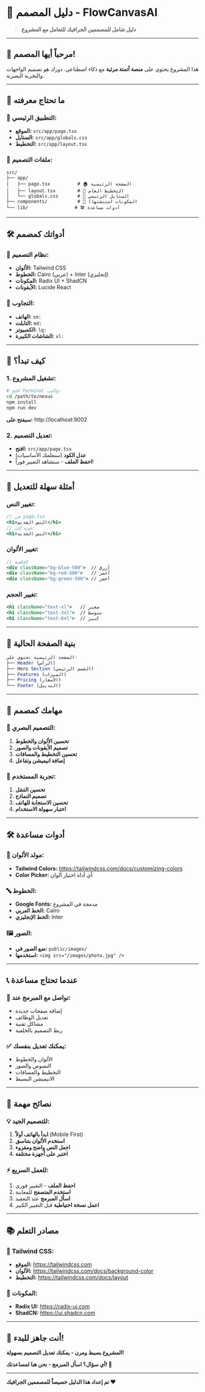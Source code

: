 # 🎨 دليل المصمم - FlowCanvasAI

> **دليل شامل للمصممين الجرافيك للتعامل مع المشروع**

---

## 👋 **مرحباً أيها المصمم!**

هذا المشروع يحتوي على **منصة أتمتة مرئية** مع ذكاء اصطناعي. دورك هو تصميم الواجهات والتجربة البصرية.

---

## 🎯 **ما تحتاج معرفته**

### **📱 التطبيق الرئيسي:**
- **الموقع:** `src/app/page.tsx`
- **الستايل:** `src/app/globals.css`
- **التخطيط:** `src/app/layout.tsx`

### **🎨 ملفات التصميم:**
```
src/
├── app/
│   ├── page.tsx          # 🏠 الصفحة الرئيسية
│   ├── layout.tsx        # 📐 التخطيط العام
│   └── globals.css       # 🎨 الستايل الرئيسي
├── components/           # 🧩 المكونات (ستنشئها)
└── lib/                 # 🛠️ أدوات مساعدة
```

---

## 🛠️ **أدواتك كمصمم**

### **🎨 نظام التصميم:**
- **الألوان:** Tailwind CSS
- **الخطوط:** Cairo (عربي) + Inter (إنجليزي)
- **المكونات:** Radix UI + ShadCN
- **الأيقونات:** Lucide React

### **📱 التجاوب:**
- **الهاتف:** `sm:` 
- **التابلت:** `md:`
- **الكمبيوتر:** `lg:`
- **الشاشات الكبيرة:** `xl:`

---

## 🚀 **كيف تبدأ؟**

### **1. تشغيل المشروع:**
```bash
# افتح Terminal واكتب:
cd /path/to/nexus
npm install
npm run dev
```
**سيفتح على:** http://localhost:9002

### **2. تعديل التصميم:**
- **افتح:** `src/app/page.tsx`
- **عدل الكود** (سنعلمك الأساسيات)
- **احفظ الملف** - ستشاهد التغيير فوراً!

---

## 🎨 **أمثلة سهلة للتعديل**

### **تغيير النص:**
```jsx
// في page.tsx
<h1>النص القديم</h1>
// غيره إلى:
<h1>النص الجديد</h1>
```

### **تغيير الألوان:**
```jsx
// الخلفية
<div className="bg-blue-500">  // أزرق
<div className="bg-red-500">   // أحمر
<div className="bg-green-500"> // أخضر
```

### **تغيير الحجم:**
```jsx
<h1 className="text-xl">   // صغير
<h1 className="text-3xl">  // متوسط  
<h1 className="text-6xl">  // كبير
```

---

## 📐 **بنية الصفحة الحالية**

```jsx
الصفحة الرئيسية تحتوي على:
├── Header (الرأس)
├── Hero Section (القسم الرئيسي)
├── Features (الميزات)
├── Pricing (الأسعار)
└── Footer (التذييل)
```

---

## 🎯 **مهامك كمصمم**

### **🎨 التصميم البصري:**
1. **تحسين الألوان والخطوط**
2. **تصميم الأيقونات والصور**
3. **تحسين التخطيط والمسافات**
4. **إضافة انيميشن وتفاعل**

### **📱 تجربة المستخدم:**
1. **تحسين التنقل**
2. **تصميم النماذج**
3. **تحسين الاستجابة للهاتف**
4. **اختبار سهولة الاستخدام**

---

## 🛠️ **أدوات مساعدة**

### **🎨 مولد الألوان:**
- **Tailwind Colors:** https://tailwindcss.com/docs/customizing-colors
- **Color Picker:** أي أداة اختيار ألوان

### **🔤 الخطوط:**
- **Google Fonts:** مدمجة في المشروع
- **الخط العربي:** Cairo
- **الخط الإنجليزي:** Inter

### **🖼️ الصور:**
- **ضع الصور في:** `public/images/`
- **استخدمها:** `<img src="/images/photo.jpg" />`

---

## 📞 **عندما تحتاج مساعدة**

### **🤝 تواصل مع المبرمج عند:**
- إضافة صفحات جديدة
- تعديل الوظائف
- مشاكل تقنية
- ربط التصميم بالخلفية

### **✅ يمكنك تعديل بنفسك:**
- الألوان والخطوط
- النصوص والصور
- التخطيط والمسافات
- الانيميشن البسيط

---

## 🎯 **نصائح مهمة**

### **💡 للتصميم الجيد:**
1. **ابدأ بالهاتف أولاً** (Mobile First)
2. **استخدم الألوان بتناسق**
3. **اجعل النص واضح ومقروء**
4. **اختبر على أجهزة مختلفة**

### **⚡ للعمل السريع:**
1. **احفظ الملف** - التغيير فوري
2. **استخدم المتصفح** للمعاينة
3. **اسأل المبرمج** عند التعقيد
4. **اعمل نسخة احتياطية** قبل التغيير الكبير

---

## 📚 **مصادر التعلم**

### **🎨 Tailwind CSS:**
- **الموقع:** https://tailwindcss.com
- **الألوان:** https://tailwindcss.com/docs/background-color
- **التخطيط:** https://tailwindcss.com/docs/layout

### **🧩 المكونات:**
- **Radix UI:** https://radix-ui.com
- **ShadCN:** https://ui.shadcn.com

---

## 🎉 **أنت جاهز للبدء!**

**المشروع بسيط ومرن - يمكنك تعديل التصميم بسهولة!**

**أي سؤال؟ اسأل المبرمج - نحن هنا لمساعدتك! 🚀**

---

**تم إعداد هذا الدليل خصيصاً للمصممين الجرافيك ❤️**